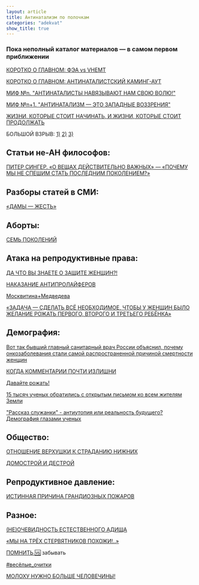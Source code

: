 ```yaml
---
layout: article
title: Антинатализм по полочкам
categories: "adekvat"
show_title: true
---
```

### Пока неполный каталог материалов — в самом первом приближении

[КОРОТКО О ГЛАВНОМ: ФЭА vs VHEMT](../adekvat/188.html) 

[КОРОТКО О ГЛАВНОМ: АНТИНАТАЛИСТСКИЙ КАМИНГ-АУТ](../adekvat/189.html) 

[МИФ №n. "АНТИНАТАЛИСТЫ НАВЯЗЫВАЮТ НАМ СВОЮ ВОЛЮ!"](../adekvat/113.html) 

[МИФ №n+1. "АНТИНАТАЛИЗМ — ЭТО ЗАПАДНЫЕ ВОЗЗРЕНИЯ"](../adekvat/142.html) 

[ЖИЗНИ, КОТОРЫЕ СТОИТ НАЧИНАТЬ, И ЖИЗНИ, КОТОРЫЕ СТОИТ ПРОДОЛЖАТЬ](../adekvat/148.html) 

БОЛЬШОЙ ВЗРЫВ: [1)](../adekvat/170.html) [2)](../adekvat/171.html) [3)](../adekvat/172.html)

## Статьи не-АН философов:

[ПИТЕР СИНГЕР. «О ВЕЩАХ ДЕЙСТВИТЕЛЬНО ВАЖНЫХ» — «ПОЧЕМУ МЫ НЕ СПЕШИМ СТАТЬ ПОСЛЕДНИМ ПОКОЛЕНИЕМ?»](../adekvat/146.html) 

## Разборы статей в СМИ:

[«ДАМЫ — ЖЕСТЬ»](../adekvat/162.html) 

## Аборты:

[СЕМЬ ПОКОЛЕНИЙ](../adekvat/422.html)

## Атака на репродуктивные права:

[ДА ЧТО ВЫ ЗНАЕТЕ О ЗАЩИТЕ ЖЕНЩИН?!](../adekvat/158.html) 

[НАКАЗАНИЕ АНТИПРОЛАЙФЕРОВ](../adekvat/160.html)

[Москвитина+Медведева](../adekvat/161.html)

[«ЗАДАЧА — СДЕЛАТЬ ВСЁ НЕОБХОДИМОЕ, ЧТОБЫ У ЖЕНЩИН БЫЛО ЖЕЛАНИЕ РОЖАТЬ ПЕРВОГО, ВТОРОГО И ТРЕТЬЕГО РЕБЁНКА»](../adekvat/191.html)

## Демография:

[Вот так бывший главный санитарный врач России объяснил, почему онкозаболевания стали самой распространенной причиной смертности женщин](../adekvat/163.html)

[КОГДА КОММЕНТАРИИ ПОЧТИ ИЗЛИШНИ](../adekvat/154.html)

[Давайте рожать!](../adekvat/182.html)

[15 тысяч ученых обратились с открытым письмом ко всем жителям Земли](../adekvat/180.html)

["Рассказ служанки" - антиутопия или реальность будущего? Демография глазами ученых](../adekvat/178.html)

## Общество:

[ОТНОШЕНИЕ ВЕРХУШКИ К СТРАДАНИЮ НИЖНИХ](../adekvat/156.html)

[ДОМОСТРОЙ И ДЕСТРОЙ](../adekvat/155.html)

## Репродуктивное давление:

[ИСТИННАЯ ПРИЧИНА ГРАНДИОЗНЫХ ПОЖАРОВ](../adekvat/185.html)

## Разное: 

[(НЕ)ОЧЕВИДНОСТЬ ЕСТЕСТВЕННОГО АДИЩА](../adekvat/150.html) 

[«МЫ НА ТРЁХ СТЕРВЯТНИКОВ ПОХОЖИ!..»](../adekvat/176.html)

[ПОМНИТЬ 🆚](../adekvat/143.html) забывать

[#весёлые_очитки](../adekvat/144.html)

[МОЛОХУ НУЖНО БОЛЬШЕ ЧЕЛОВЕЧИНЫ!](../adekvat/141.html)
